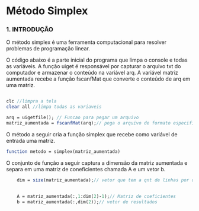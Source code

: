 # Método Simplex


### 1. INTRODUÇÃO

O método simplex é uma ferramenta computacional para resolver problemas de programação linear. 


O código abaixo é a parte inicial do programa que limpa o console e todas as variáveis. A função uiget é responsável por capturar o arquivo txt do computador e armazenar o conteúdo na variável arq. A variável matriz aumentada recebe a função fscanfMat que converte o conteúdo de arq em uma matriz.


``` scilab

clc //limpra a tela
clear all //limpa todas as variaveis

arq = uigetfile(); // Funcao para pegar um arquivo
matriz_aumentada = fscanfMat(arq);// pega o arquivo de formato especificado 


```
O método a seguir cria a função simplex que recebe como variável de entrada uma matriz.

``` scilab
function metodo = simplex(matriz_aumentada)
```
O conjunto de função a seguir captura a dimensão da matriz aumentada e separa em uma matriz de coneficientes chamada A e um vetor b.

``` scilab
    dim = size(matriz_aumentada);// vetor que tem a qnt de linhas por qnt de colunas
    
    
    A = matriz_aumentada(:,1:dim(2)-1);// Matriz de coeficientes
    b = matriz_aumentada(:,dim(2));// vetor de resultados
``` 

